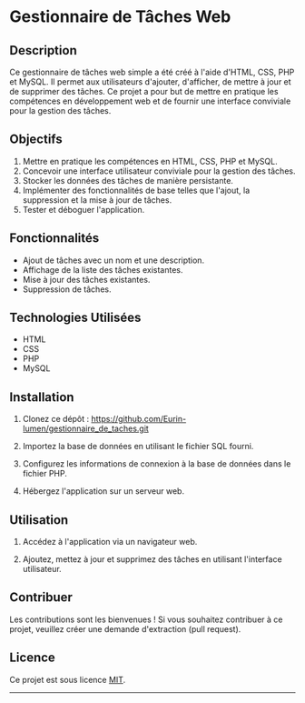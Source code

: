# Gestionnaire de Tâches Web

## Description

Ce gestionnaire de tâches web simple a été créé à l'aide d'HTML, CSS, PHP et MySQL. Il permet aux utilisateurs d'ajouter, d'afficher, de mettre à jour et de supprimer des tâches. Ce projet a pour but de mettre en pratique les compétences en développement web et de fournir une interface conviviale pour la gestion des tâches.

## Objectifs

1. Mettre en pratique les compétences en HTML, CSS, PHP et MySQL.
2. Concevoir une interface utilisateur conviviale pour la gestion des tâches.
3. Stocker les données des tâches de manière persistante.
4. Implémenter des fonctionnalités de base telles que l'ajout, la suppression et la mise à jour de tâches.
5. Tester et déboguer l'application.

## Fonctionnalités

- Ajout de tâches avec un nom et une description.
- Affichage de la liste des tâches existantes.
- Mise à jour des tâches existantes.
- Suppression de tâches.

## Technologies Utilisées

- HTML
- CSS
- PHP
- MySQL

## Installation

1. Clonez ce dépôt : https://github.com/Eurin-lumen/gestionnaire_de_taches.git 


2. Importez la base de données en utilisant le fichier SQL fourni.

3. Configurez les informations de connexion à la base de données dans le fichier PHP.

4. Hébergez l'application sur un serveur web.

## Utilisation

1. Accédez à l'application via un navigateur web.

2. Ajoutez, mettez à jour et supprimez des tâches en utilisant l'interface utilisateur.

## Contribuer

Les contributions sont les bienvenues ! Si vous souhaitez contribuer à ce projet, veuillez créer une demande d'extraction (pull request).

## Licence

Ce projet est sous licence [MIT](LICENSE).

---



